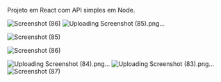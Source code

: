 

Projeto em React com API simples em Node.








![Screenshot (86)](https://github.com/RaphaelMarquesMartorella/Biblioteca-Central/assets/118463534/9bb27559-88a7-45a3-bef5-0aa4157331b5)
![Uploading Screenshot (85).png…]()











![Screenshot (85)](https://github.com/RaphaelMarquesMartorella/Biblioteca-Central/assets/118463534/f59b6943-8dce-499c-a3a3-6cfcb2a9948b)














![Screenshot (86)](https://github.com/RaphaelMarquesMartorella/Biblioteca-Central/assets/118463534/de926b25-bdf9-4d45-863d-698bcdca25db)













![Uploading Screenshot (84).png…]()
![Uploading Screenshot (83).png…]()
![Screenshot (87)](https://github.com/RaphaelMarquesMartorella/Biblioteca-Central/assets/118463534/f1ebba71-ec6f-4865-86fe-d09a4529d9dc)




